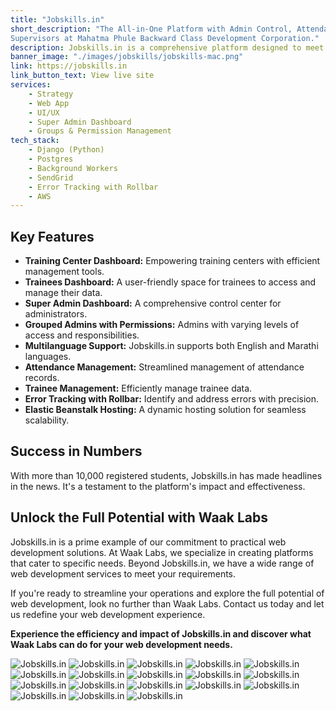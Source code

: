 ```yaml
---
title: "Jobskills.in"
short_description: "The All-in-One Platform with Admin Control, Attendance Tracking, Submission for Approvals, and More, for Students, Training Centers, Instructors, and 
Supervisors at Mahatma Phule Backward Class Development Corporation."
description: Jobskills.in is a comprehensive platform designed to meet the diverse needs of students, training centers, instructors, and supervisors at Mahatma Phule Backward Class Development Corporation. This multifaceted platform offers an array of features, tailored to your specific requirements.
banner_image: "./images/jobskills/jobskills-mac.png"
link: https://jobskills.in
link_button_text: View live site
services:
    - Strategy
    - Web App
    - UI/UX
    - Super Admin Dashboard
    - Groups & Permission Management
tech_stack:
    - Django (Python)
    - Postgres
    - Background Workers
    - SendGrid
    - Error Tracking with Rollbar
    - AWS
---
```


## **Key Features**

-   **Training Center Dashboard:** Empowering training centers with efficient management tools.
-   **Trainees Dashboard:** A user-friendly space for trainees to access and manage their data.
-   **Super Admin Dashboard:** A comprehensive control center for administrators.
-   **Grouped Admins with Permissions:** Admins with varying levels of access and responsibilities.
-   **Multilanguage Support:** Jobskills.in supports both English and Marathi languages.
-   **Attendance Management:** Streamlined management of attendance records.
-   **Trainee Management:** Efficiently manage trainee data.
-   **Error Tracking with Rollbar:** Identify and address errors with precision.
-   **Elastic Beanstalk Hosting:** A dynamic hosting solution for seamless scalability.

## **Success in Numbers**

With more than 10,000 registered students, Jobskills.in has made headlines in the news. It's a testament to the platform's impact and effectiveness.

## **Unlock the Full Potential with Waak Labs**

Jobskills.in is a prime example of our commitment to practical web development solutions. At Waak Labs, we specialize in creating platforms that cater to specific needs. Beyond Jobskills.in, we have a wide range of web development services to meet your requirements.

If you're ready to streamline your operations and explore the full potential of web development, look no further than Waak Labs. Contact us today and let us redefine your web development experience.

**Experience the efficiency and impact of Jobskills.in and discover what Waak Labs can do for your web development needs.**

![Jobskills.in](./images/jobskills/home.png)
![Jobskills.in](./images/jobskills/home-marathi.png)
![Jobskills.in](./images/jobskills/news.jpg)
![Jobskills.in](./images/jobskills/admin-trainees.png)
![Jobskills.in](./images/jobskills/trainee-login.png)
![Jobskills.in](./images/jobskills/trainee-signup.png)
![Jobskills.in](./images/jobskills/trainee-approval-form-1.png)
![Jobskills.in](./images/jobskills/trainee-approval-form-2.png)
![Jobskills.in](./images/jobskills/trainee-courses.png)
![Jobskills.in](./images/jobskills/trainee-course-details.png)
![Jobskills.in](./images/jobskills/training-centre-login.png)
![Jobskills.in](./images/jobskills/training-centre-approval-form-1.png)
![Jobskills.in](./images/jobskills/training-centre-all-courses.png)
![Jobskills.in](./images/jobskills/training-centre-create-batch-2.png)
![Jobskills.in](./images/jobskills/training-centre-multi-lingual.png)
![Jobskills.in](./images/jobskills/training-centre-batch-details.png)
![Jobskills.in](./images/jobskills/training-centre-batch-trainees.png)
![Jobskills.in](./images/jobskills/training-centre-batch-attendance.png)
